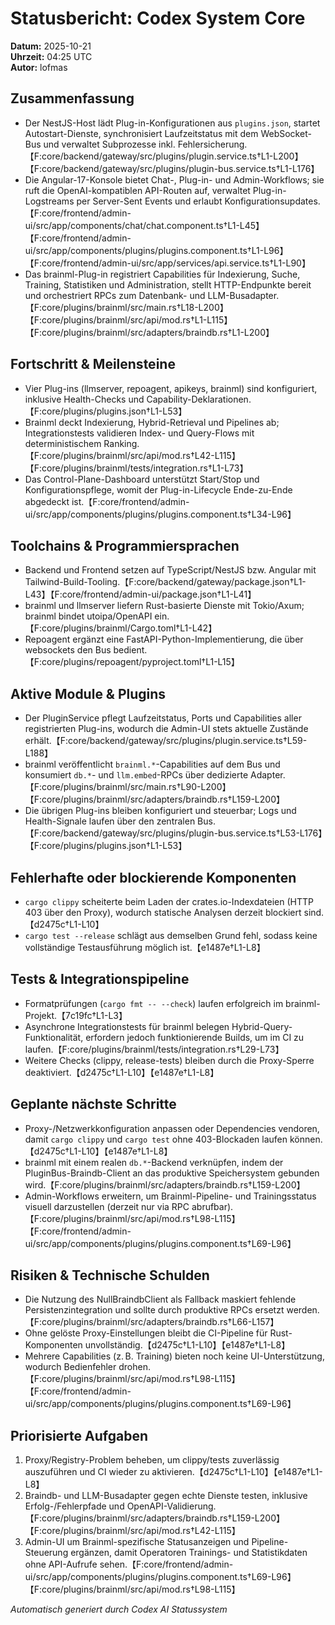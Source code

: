 # Statusbericht: Codex System Core
**Datum:** 2025-10-21  
**Uhrzeit:** 04:25 UTC  
**Autor:** lofmas

## Zusammenfassung
- Der NestJS-Host lädt Plug-in-Konfigurationen aus `plugins.json`, startet Autostart-Dienste, synchronisiert Laufzeitstatus mit dem WebSocket-Bus und verwaltet Subprozesse inkl. Fehlersicherung.【F:core/backend/gateway/src/plugins/plugin.service.ts†L1-L200】【F:core/backend/gateway/src/plugins/plugin-bus.service.ts†L1-L176】
- Die Angular-17-Konsole bietet Chat-, Plug-in- und Admin-Workflows; sie ruft die OpenAI-kompatiblen API-Routen auf, verwaltet Plug-in-Logstreams per Server-Sent Events und erlaubt Konfigurationsupdates.【F:core/frontend/admin-ui/src/app/components/chat/chat.component.ts†L1-L45】【F:core/frontend/admin-ui/src/app/components/plugins/plugins.component.ts†L1-L96】【F:core/frontend/admin-ui/src/app/services/api.service.ts†L1-L90】
- Das brainml-Plug-in registriert Capabilities für Indexierung, Suche, Training, Statistiken und Administration, stellt HTTP-Endpunkte bereit und orchestriert RPCs zum Datenbank- und LLM-Busadapter.【F:core/plugins/brainml/src/main.rs†L18-L200】【F:core/plugins/brainml/src/api/mod.rs†L1-L115】【F:core/plugins/brainml/src/adapters/braindb.rs†L1-L200】

## Fortschritt & Meilensteine
- Vier Plug-ins (llmserver, repoagent, apikeys, brainml) sind konfiguriert, inklusive Health-Checks und Capability-Deklarationen.【F:core/plugins/plugins.json†L1-L53】
- Brainml deckt Indexierung, Hybrid-Retrieval und Pipelines ab; Integrationstests validieren Index- und Query-Flows mit deterministischem Ranking.【F:core/plugins/brainml/src/api/mod.rs†L42-L115】【F:core/plugins/brainml/tests/integration.rs†L1-L73】
- Das Control-Plane-Dashboard unterstützt Start/Stop und Konfigurationspflege, womit der Plug-in-Lifecycle Ende-zu-Ende abgedeckt ist.【F:core/frontend/admin-ui/src/app/components/plugins/plugins.component.ts†L34-L96】

## Toolchains & Programmiersprachen
- Backend und Frontend setzen auf TypeScript/NestJS bzw. Angular mit Tailwind-Build-Tooling.【F:core/backend/gateway/package.json†L1-L43】【F:core/frontend/admin-ui/package.json†L1-L41】
- brainml und llmserver liefern Rust-basierte Dienste mit Tokio/Axum; brainml bindet utoipa/OpenAPI ein.【F:core/plugins/brainml/Cargo.toml†L1-L42】
- Repoagent ergänzt eine FastAPI-Python-Implementierung, die über websockets den Bus bedient.【F:core/plugins/repoagent/pyproject.toml†L1-L15】

## Aktive Module & Plugins
- Der PluginService pflegt Laufzeitstatus, Ports und Capabilities aller registrierten Plug-ins, wodurch die Admin-UI stets aktuelle Zustände erhält.【F:core/backend/gateway/src/plugins/plugin.service.ts†L59-L188】
- brainml veröffentlicht `brainml.*`-Capabilities auf dem Bus und konsumiert `db.*`- und `llm.embed`-RPCs über dedizierte Adapter.【F:core/plugins/brainml/src/main.rs†L90-L200】【F:core/plugins/brainml/src/adapters/braindb.rs†L159-L200】
- Die übrigen Plug-ins bleiben konfiguriert und steuerbar; Logs und Health-Signale laufen über den zentralen Bus.【F:core/backend/gateway/src/plugins/plugin-bus.service.ts†L53-L176】【F:core/plugins/plugins.json†L1-L53】

## Fehlerhafte oder blockierende Komponenten
- `cargo clippy` scheiterte beim Laden der crates.io-Indexdateien (HTTP 403 über den Proxy), wodurch statische Analysen derzeit blockiert sind.【d2475c†L1-L10】
- `cargo test --release` schlägt aus demselben Grund fehl, sodass keine vollständige Testausführung möglich ist.【e1487e†L1-L8】

## Tests & Integrationspipeline
- Formatprüfungen (`cargo fmt -- --check`) laufen erfolgreich im brainml-Projekt.【7c19fc†L1-L3】
- Asynchrone Integrationstests für brainml belegen Hybrid-Query-Funktionalität, erfordern jedoch funktionierende Builds, um im CI zu laufen.【F:core/plugins/brainml/tests/integration.rs†L29-L73】
- Weitere Checks (clippy, release-tests) bleiben durch die Proxy-Sperre deaktiviert.【d2475c†L1-L10】【e1487e†L1-L8】

## Geplante nächste Schritte
- Proxy-/Netzwerkkonfiguration anpassen oder Dependencies vendoren, damit `cargo clippy` und `cargo test` ohne 403-Blockaden laufen können.【d2475c†L1-L10】【e1487e†L1-L8】
- brainml mit einem realen `db.*`-Backend verknüpfen, indem der PluginBus-Braindb-Client an das produktive Speichersystem gebunden wird.【F:core/plugins/brainml/src/adapters/braindb.rs†L159-L200】
- Admin-Workflows erweitern, um Brainml-Pipeline- und Trainingsstatus visuell darzustellen (derzeit nur via RPC abrufbar).【F:core/plugins/brainml/src/api/mod.rs†L98-L115】【F:core/frontend/admin-ui/src/app/components/plugins/plugins.component.ts†L69-L96】

## Risiken & Technische Schulden
- Die Nutzung des NullBraindbClient als Fallback maskiert fehlende Persistenzintegration und sollte durch produktive RPCs ersetzt werden.【F:core/plugins/brainml/src/adapters/braindb.rs†L66-L157】
- Ohne gelöste Proxy-Einstellungen bleibt die CI-Pipeline für Rust-Komponenten unvollständig.【d2475c†L1-L10】【e1487e†L1-L8】
- Mehrere Capabilities (z. B. Training) bieten noch keine UI-Unterstützung, wodurch Bedienfehler drohen.【F:core/plugins/brainml/src/api/mod.rs†L98-L115】【F:core/frontend/admin-ui/src/app/components/plugins/plugins.component.ts†L69-L96】

## Priorisierte Aufgaben
1. Proxy/Registry-Problem beheben, um clippy/tests zuverlässig auszuführen und CI wieder zu aktivieren.【d2475c†L1-L10】【e1487e†L1-L8】
2. Braindb- und LLM-Busadapter gegen echte Dienste testen, inklusive Erfolg-/Fehlerpfade und OpenAPI-Validierung.【F:core/plugins/brainml/src/adapters/braindb.rs†L159-L200】【F:core/plugins/brainml/src/api/mod.rs†L42-L115】
3. Admin-UI um Brainml-spezifische Statusanzeigen und Pipeline-Steuerung ergänzen, damit Operatoren Trainings- und Statistikdaten ohne API-Aufrufe sehen.【F:core/frontend/admin-ui/src/app/components/plugins/plugins.component.ts†L69-L96】【F:core/plugins/brainml/src/api/mod.rs†L98-L115】

_Automatisch generiert durch Codex AI Statussystem_
